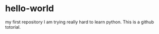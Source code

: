 # hello-world
my first repository
I am trying really hard to learn python.  This is a github totorial.
